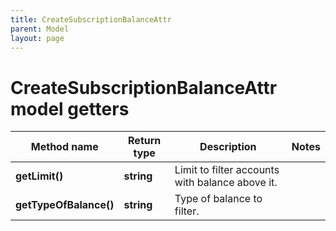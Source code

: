 ```yaml
---
title: CreateSubscriptionBalanceAttr
parent: Model
layout: page
---
```


# CreateSubscriptionBalanceAttr model getters

Method name | Return type | Description | Notes
------------ | ------------- | ------------- | -------------
**getLimit()** | **string** | Limit to filter accounts with balance above it. |
**getTypeOfBalance()** | **string** | Type of balance to filter. |

